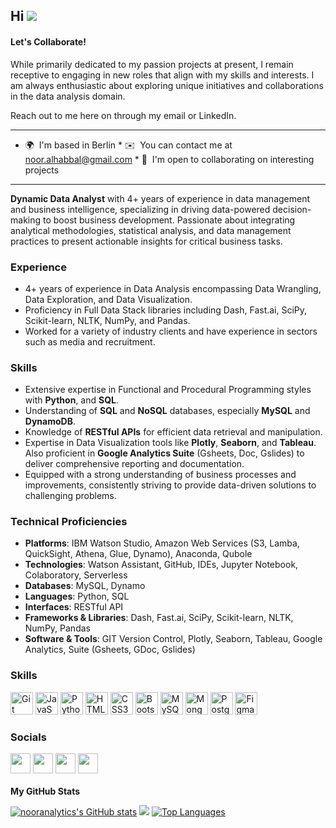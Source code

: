 Hi ![](https://user-images.githubusercontent.com/18350557/176309783-0785949b-9127-417c-8b55-ab5a4333674e.gif) 
------------ 
#### Let's Collaborate!

While primarily dedicated to my passion projects at present, I remain receptive to engaging in new roles that align with my skills and interests. I am always enthusiastic about exploring unique initiatives and collaborations in the data analysis domain.

Reach out to me here on through my email or LinkedIn. 

------------ 

 * 🌍  I'm based in Berlin * ✉️  You can contact me at [noor.alhabbal@gmail.com](mailto:noor.alhabbal@gmail.com) * 🤝  I'm open to collaborating on interesting projects

------------ 

**Dynamic Data Analyst** with 4+ years of experience in data management and business intelligence, specializing in driving data-powered decision-making to boost business development. Passionate about integrating analytical methodologies, statistical analysis, and data management practices to present actionable insights for critical business tasks.

### Experience

- 4+ years of experience in Data Analysis encompassing Data Wrangling, Data Exploration, and Data Visualization.
- Proficiency in Full Data Stack libraries including Dash, Fast.ai, SciPy, Scikit-learn, NLTK, NumPy, and Pandas.
- Worked for a variety of industry clients and have experience in sectors such as media and recruitment.

### Skills

- Extensive expertise in Functional and Procedural Programming styles with **Python**, and **SQL**.
- Understanding of **SQL** and **NoSQL** databases, especially **MySQL** and **DynamoDB**.
- Knowledge of **RESTful APIs** for efficient data retrieval and manipulation.
- Expertise in Data Visualization tools like **Plotly**, **Seaborn**, and **Tableau**. Also proficient in **Google Analytics Suite** (Gsheets, Doc, Gslides) to deliver comprehensive reporting and documentation.
- Equipped with a strong understanding of business processes and improvements, consistently striving to provide data-driven solutions to challenging problems.

### Technical Proficiencies

- **Platforms**: IBM Watson Studio, Amazon Web Services (S3, Lamba, QuickSight, Athena, Glue, Dynamo), Anaconda, Qubole
- **Technologies**: Watson Assistant, GitHub, IDEs, Jupyter Notebook, Colaboratory, Serverless
- **Databases**: MySQL, Dynamo
- **Languages**: Python, SQL
- **Interfaces**: RESTful API
- **Frameworks & Libraries**: Dash, Fast.ai, SciPy, Scikit-learn, NLTK, NumPy, Pandas
- **Software & Tools**: GIT Version Control, Plotly, Seaborn, Tableau, Google Analytics, Suite (Gsheets, GDoc, Gslides)


### Skills  

<p align="left"> <a href="https://git-scm.com/" target="_blank" rel="noreferrer"><img src="https://raw.githubusercontent.com/danielcranney/readme-generator/main/public/icons/skills/git-colored.svg" width="36" height="36" alt="Git" /></a> <a href="https://developer.mozilla.org/en-US/docs/Web/JavaScript" target="_blank" rel="noreferrer"><img src="https://raw.githubusercontent.com/danielcranney/readme-generator/main/public/icons/skills/javascript-colored.svg" width="36" height="36" alt="JavaScript" /></a> <a href="https://www.python.org/" target="_blank" rel="noreferrer"><img src="https://raw.githubusercontent.com/danielcranney/readme-generator/main/public/icons/skills/python-colored.svg" width="36" height="36" alt="Python" /></a> <a href="https://developer.mozilla.org/en-US/docs/Glossary/HTML5" target="_blank" rel="noreferrer"><img src="https://raw.githubusercontent.com/danielcranney/readme-generator/main/public/icons/skills/html5-colored.svg" width="36" height="36" alt="HTML5" /></a> <a href="https://www.w3.org/TR/CSS/#css" target="_blank" rel="noreferrer"><img src="https://raw.githubusercontent.com/danielcranney/readme-generator/main/public/icons/skills/css3-colored.svg" width="36" height="36" alt="CSS3" /></a> <a href="https://getbootstrap.com/" target="_blank" rel="noreferrer"><img src="https://raw.githubusercontent.com/danielcranney/readme-generator/main/public/icons/skills/bootstrap-colored.svg" width="36" height="36" alt="Bootstrap" /></a> <a href="https://www.mysql.com/" target="_blank" rel="noreferrer"><img src="https://raw.githubusercontent.com/danielcranney/readme-generator/main/public/icons/skills/mysql-colored.svg" width="36" height="36" alt="MySQL" /></a> <a href="https://www.mongodb.com/" target="_blank" rel="noreferrer"><img src="https://raw.githubusercontent.com/danielcranney/readme-generator/main/public/icons/skills/mongodb-colored.svg" width="36" height="36" alt="MongoDB" /></a> <a href="https://www.postgresql.org/" target="_blank" rel="noreferrer"><img src="https://raw.githubusercontent.com/danielcranney/readme-generator/main/public/icons/skills/postgresql-colored.svg" width="36" height="36" alt="PostgreSQL" /></a> <a href="https://www.figma.com/" target="_blank" rel="noreferrer"><img src="https://raw.githubusercontent.com/danielcranney/readme-generator/main/public/icons/skills/figma-colored.svg" width="36" height="36" alt="Figma" /></a> </p> 


 ### Socials  <p align="left"> <a href="https://www.github.com/nooranalytics" target="_blank" rel="noreferrer"><img src="https://raw.githubusercontent.com/danielcranney/readme-generator/main/public/icons/socials/github.svg" width="32" height="32" /></a> <a href="https://www.linkedin.com/in/nour-alhabbal/" target="_blank" rel="noreferrer"><img src="https://raw.githubusercontent.com/danielcranney/readme-generator/main/public/icons/socials/linkedin.svg" width="32" height="32" /></a> <a href="http://www.medium.com/@noor.alhabbal" target="_blank" rel="noreferrer"><img src="https://raw.githubusercontent.com/danielcranney/readme-generator/main/public/icons/socials/medium.svg" width="32" height="32" /></a> <a href="https://www.stackoverflow.com/users/5430729/noor-h" target="_blank" rel="noreferrer"><img src="https://raw.githubusercontent.com/danielcranney/readme-generator/main/public/icons/socials/stackoverflow.svg" width="32" height="32" /></a></p>
 
 
<b>My GitHub Stats</b>

<a href="http://www.github.com/nooranalytics"><img src="https://github-readme-stats.vercel.app/api?username=nooranalytics&show_icons=true&hide=&count_private=true&title_color=0891b2&text_color=ffffff&icon_color=0891b2&bg_color=1c1917&hide_border=true&show_icons=true" alt="nooranalytics's GitHub stats" /></a>
<a href="http://www.github.com/nooranalytics"><img src="https://github-readme-streak-stats.herokuapp.com/?user=nooranalytics&stroke=ffffff&background=1c1917&ring=0891b2&fire=0891b2&currStreakNum=ffffff&currStreakLabel=0891b2&sideNums=ffffff&sideLabels=ffffff&dates=ffffff&hide_border=true" /></a>
<a href="https://github.com/nooranalytics" align="left"><img src="https://github-readme-stats.vercel.app/api/top-langs/?username=nooranalytics&langs_count=10&title_color=0891b2&text_color=ffffff&icon_color=0891b2&bg_color=1c1917&hide_border=true&locale=en&custom_title=Top%20%Languages" alt="Top Languages" /></a>
